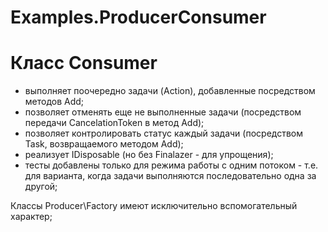 # Examples.ProducerConsumer

# Класс Consumer
- выполняет поочередно задачи (Action), добавленные посредством методов Add;
- позволяет отменять еще  не выполненные задачи (посредством передачи CancelationToken в метод Add);
- позволяет контролировать статус каждый задачи (посредством Task, возвращаемого методом Add);
- реализует IDisposable (но без Finalazer - для упрощения);
- тесты добавлены только для режима работы с одним потоком - т.е. для варианта, когда задачи выполняются
  последовательно одна за другой;

Классы Producer\Factory имеют исключительно вспомогательный характер;